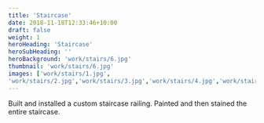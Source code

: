 ```yaml
---
title: 'Staircase'
date: 2018-11-18T12:33:46+10:00
draft: false
weight: 1
heroHeading: 'Staircase'
heroSubHeading: ''
heroBackground: 'work/stairs/6.jpg'
thumbnail: 'work/stairs/6.jpg'
images: ['work/stairs/1.jpg', 
'work/stairs/2.jpg','work/stairs/3.jpg','work/stairs/4.jpg','work/stairs/5.jpg','work/stairs/6.jpg']
---
```


Built and installed a custom staircase railing. Painted and then stained the entire staircase.
